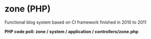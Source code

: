 zone <b>(PHP)</b>
====

Functional blog system based on CI framework finished in 2010 to 2011


<b>PHP code poll: zone / system / application / controllers/zone.php  </b>
